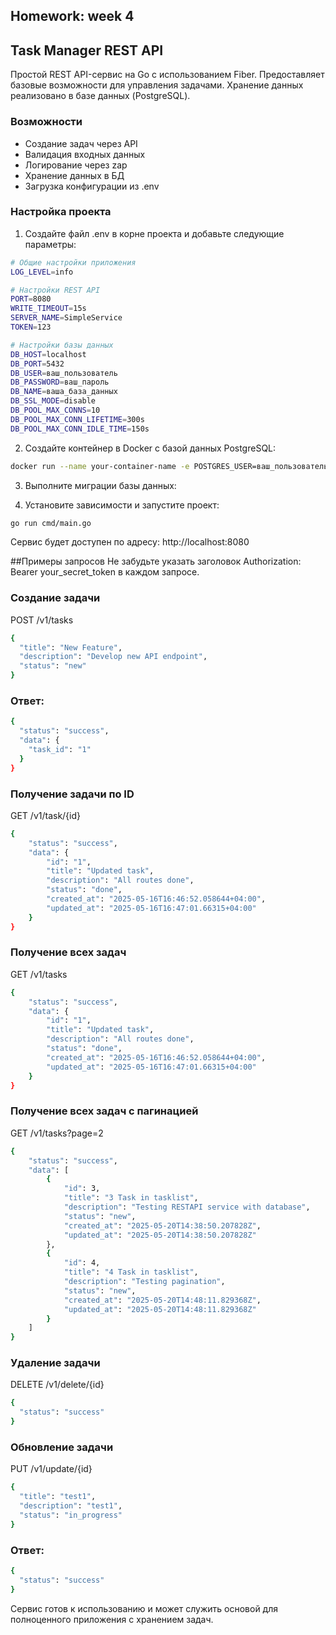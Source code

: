 ## **Homework: week 4**

## **Task Manager REST API**

Простой REST API-сервис на Go с использованием Fiber. Предоставляет базовые возможности для управления задачами. Хранение данных реализовано в базе данных (PostgreSQL).

### **Возможности**
- Создание задач через API
- Валидация входных данных
- Логирование через zap
- Хранение данных в БД
- Загрузка конфигурации из .env

### **Настройка проекта**
1. Создайте файл .env в корне проекта и добавьте следующие параметры:
```bash
# Общие настройки приложения
LOG_LEVEL=info

# Настройки REST API
PORT=8080
WRITE_TIMEOUT=15s
SERVER_NAME=SimpleService
TOKEN=123

# Настройки базы данных
DB_HOST=localhost
DB_PORT=5432
DB_USER=ваш_пользователь
DB_PASSWORD=ваш_пароль
DB_NAME=ваша_база_данных
DB_SSL_MODE=disable
DB_POOL_MAX_CONNS=10
DB_POOL_MAX_CONN_LIFETIME=300s
DB_POOL_MAX_CONN_IDLE_TIME=150s
```
2. Создайте контейнер в Docker с базой данных PostgreSQL:
```bash
docker run --name your-container-name -e POSTGRES_USER=ваш_пользователь -e POSTGRES_PASSWORD=ваш_пароль -e POSTGRES_DB=ваша_база_данных -p 5432:5432 -d postgres:latest
```

3. Выполните миграции базы данных:


3. Установите зависимости и запустите проект:
```bash
go run cmd/main.go
```
Сервис будет доступен по адресу: http://localhost:8080

##Примеры запросов
Не забудьте указать заголовок Authorization: Bearer your_secret_token в каждом запросе.

### **Создание задачи**
POST /v1/tasks
```bash
{
  "title": "New Feature",
  "description": "Develop new API endpoint",
  "status": "new"
}
```

### Ответ:
```bash
{
  "status": "success",
  "data": {
    "task_id": "1"
  }
}
```

### **Получение задачи по ID**
GET /v1/task/{id}
```bash
{
    "status": "success",
    "data": {
        "id": "1",
        "title": "Updated task",
        "description": "All routes done",
        "status": "done",
        "created_at": "2025-05-16T16:46:52.058644+04:00",
        "updated_at": "2025-05-16T16:47:01.66315+04:00"
    }
}
```

### **Получение всех задач**
GET /v1/tasks
```bash
{
    "status": "success",
    "data": {
        "id": "1",
        "title": "Updated task",
        "description": "All routes done",
        "status": "done",
        "created_at": "2025-05-16T16:46:52.058644+04:00",
        "updated_at": "2025-05-16T16:47:01.66315+04:00"
    }
}
```

### **Получение всех задач c пагинацией**
GET /v1/tasks?page=2
```bash
{
    "status": "success",
    "data": [
        {
            "id": 3,
            "title": "3 Task in tasklist",
            "description": "Testing RESTAPI service with database",
            "status": "new",
            "created_at": "2025-05-20T14:38:50.207828Z",
            "updated_at": "2025-05-20T14:38:50.207828Z"
        },
        {
            "id": 4,
            "title": "4 Task in tasklist",
            "description": "Testing pagination",
            "status": "new",
            "created_at": "2025-05-20T14:48:11.829368Z",
            "updated_at": "2025-05-20T14:48:11.829368Z"
        }
    ]
}
```

### **Удаление задачи**
DELETE /v1/delete/{id}
```bash
{
  "status": "success"
}
```

### **Обновление задачи**
PUT /v1/update/{id}
```bash
{
  "title": "test1",
  "description": "test1",
  "status": "in_progress"
}
```
### Ответ:
```bash
{
  "status": "success"
}
```

Сервис готов к использованию и может служить основой для полноценного приложения с хранением задач.
